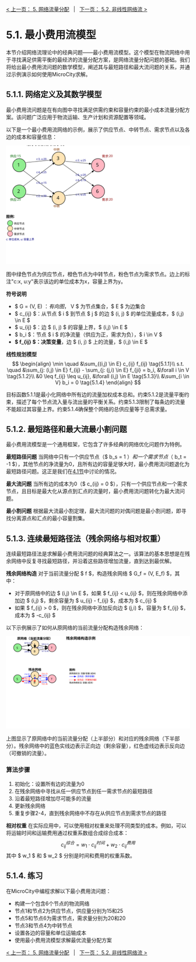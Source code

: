 [< 上一页： 5. 网络流量分配](chapter5/5.flow_assignment.md)  &nbsp; |  &nbsp;  [下一页： 5.2. 非线性网络流 >](chapter5/5.2.nonlinear_flow.md)

# 5.1. 最小费用流模型
本节介绍网络流理论中的经典问题——最小费用流模型。这个模型在物流网络中用于寻找满足供需平衡的最经济的流量分配方案，是网络流量分配问题的基础。我们将给出最小费用流问题的数学模型，阐述其与最短路径和最大流问题的关系，并通过示例演示如何使用MicroCity求解。

## 5.1.1. 网络定义及其数学模型
最小费用流问题是在有向图中寻找满足供需约束和容量约束的最小成本流量分配方案。该问题广泛应用于物流运输、生产计划和资源配置等领域。

以下是一个最小费用流网络的示例，展示了供应节点、中转节点、需求节点以及各边的成本和容量信息：

![最小费用流网络示例](../img/5.1.1.minimum_flow.svg)

图中绿色节点为供应节点，橙色节点为中转节点，粉色节点为需求节点。边上的标注"c:x, u:y"表示该边的单位成本为x，容量上界为y。

**符号说明**
- $ G = (V, E) $：有向图，$ V $ 为节点集合，$ E $ 为边集合
- $ c_{ij} $：从节点 $ i $ 到节点 $ j $ 的边 $ (i, j) $ 的单位流量成本，$ (i,j) \in E $
- $ u_{ij} $：边 $ (i, j) $ 的容量上界，$ (i,j) \in E $
- $ b_i $：节点 $ i $ 的净流量（供应为正，需求为负），$ i \in V $
- **$ f_{ij} $：决策变量**，边 $ (i, j) $ 上的流量，$ (i,j) \in E $

**线性规划模型**
$$
\begin{align}
\min \quad &\sum_{(i,j) \in E} c_{ij} f_{ij} \tag{5.1.1}\\
s.t. \quad &\sum_{j: (i,j) \in E} f_{ij} - \sum_{j: (j,i) \in E} f_{ji} = b_i, &\forall i \in V \tag{5.1.2}\\
&0 \leq f_{ij} \leq u_{ij}, &\forall (i,j) \in E \tag{5.1.3}\\
&\sum_{i \in V} b_i = 0 \tag{5.1.4}
\end{align}
$$

目标函数5.1.1是最小化网络中所有边的流量加权成本总和。约束5.1.2是流量平衡约束，描述了每个节点流入量与流出量的平衡关系。约束5.1.3限制了每条边的流量不能超过其容量上界。约束5.1.4确保整个网络的总供应量等于总需求量。

## 5.1.2. 最短路径和最大流最小割问题
最小费用流模型是一个通用框架，它包含了许多经典的网络优化问题作为特例。

**最短路径问题**
当网络中只有一个供应节点（$ b_s = 1 $）和一个需求节点（$ b_t = -1 $），其他节点的净流量为0，且所有边的容量足够大时，最小费用流问题退化为最短路径问题。这正是我们在[4.1节](chapter4/4.1.shortest_path.md)中讨论的情况。

**最大流问题**
当所有边的成本为0（$ c_{ij} = 0 $），只有一个供应节点和一个需求节点，且目标是最大化从源点到汇点的流量时，最小费用流问题转化为最大流问题。

**最小割问题**
根据最大流最小割定理，最大流问题的对偶问题是最小割问题，即寻找分离源点和汇点的最小容量割集。

## 5.1.3. 连续最短路径法（残余网络与相对权重）
连续最短路径法是求解最小费用流问题的经典算法之一。该算法的基本思想是在残余网络中反复寻找最短路径，并沿着这些路径增加流量，直到达到最优解。

**残余网络构造**
对于当前流量分配 $ f $，构造残余网络 $ G_f = (V, E_f) $，其中：
- 对于原网络中的边 $ (i,j) \in E $，如果 $ f_{ij} < u_{ij} $，则在残余网络中添加边 $ (i,j) $，剩余容量为 $ u_{ij} - f_{ij} $，成本为 $ c_{ij} $
- 如果 $ f_{ij} > 0 $，则在残余网络中添加反向边 $ (j,i) $，容量为 $ f_{ij} $，成本为 $ -c_{ij} $

以下示例展示了如何从原网络的当前流量分配构造残余网络：

![残余网络构造示例](../img/5.1.2.residual_network.svg)

上图显示了原网络中的当前流量分配（上半部分）和对应的残余网络（下半部分）。残余网络中的蓝色实线边表示正向边（剩余容量），红色虚线边表示反向边（可撤销的流量）。

### 算法步骤

1. 初始化：设置所有边的流量为0
2. 在残余网络中寻找从任一供应节点到任一需求节点的最短路径
3. 沿着最短路径增加尽可能多的流量
4. 更新残余网络
5. 重复步骤2-4，直到残余网络中不存在从供应节点到需求节点的路径

**相对权重**
在实际应用中，可以使用相对权重来处理不同类型的成本。例如，可以将运输时间和运输费用通过权重系数组合成综合成本：
$$
c_{ij}^{综合} = w_1 \cdot c_{ij}^{时间} + w_2 \cdot c_{ij}^{费用}
$$
其中 $ w_1 $ 和 $ w_2 $ 分别是时间和费用的权重系数。

## 5.1.4. 练习

在MicroCity中编程求解以下最小费用流问题：

- 构建一个包含6个节点的物流网络
- 节点1和节点2为供应节点，供应量分别为15和25
- 节点5和节点6为需求节点，需求量分别为20和20
- 节点3和节点4为中转节点
- 设置各边的容量和单位运输成本
- 使用最小费用流模型求解最优流量分配方案

[< 上一页： 5. 网络流量分配](chapter5/5.flow_assignment.md)  &nbsp; |  &nbsp;  [下一页： 5.2. 非线性网络流 >](chapter5/5.2.nonlinear_flow.md)
